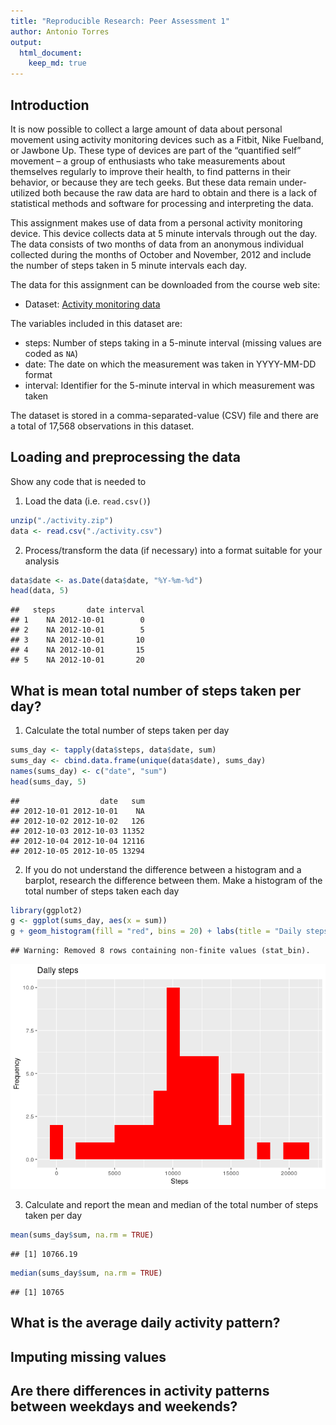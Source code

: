 ```yaml
---
title: "Reproducible Research: Peer Assessment 1"
author: Antonio Torres
output: 
  html_document:
    keep_md: true
---
```


## Introduction
It is now possible to collect a large amount of data about personal movement using activity monitoring devices such as a Fitbit, Nike Fuelband, or Jawbone Up. These type of devices are part of the “quantified self” movement – a group of enthusiasts who take measurements about themselves regularly to improve their health, to find patterns in their behavior, or because they are tech geeks. But these data remain under-utilized both because the raw data are hard to obtain and there is a lack of statistical methods and software for processing and interpreting the data.

This assignment makes use of data from a personal activity monitoring device. This device collects data at 5 minute intervals through out the day. The data consists of two months of data from an anonymous individual collected during the months of October and November, 2012 and include the number of steps taken in 5 minute intervals each day.

The data for this assignment can be downloaded from the course web site:

* Dataset: [Activity monitoring data](https://d396qusza40orc.cloudfront.net/repdata%2Fdata%2Factivity.zip) 

The variables included in this dataset are:

* steps: Number of steps taking in a 5-minute interval (missing values are coded as `NA`)
* date: The date on which the measurement was taken in YYYY-MM-DD format
* interval: Identifier for the 5-minute interval in which measurement was taken

The dataset is stored in a comma-separated-value (CSV) file and there are a total of 17,568 observations in this dataset. 

## Loading and preprocessing the data

Show any code that is needed to

1. Load the data (i.e. `read.csv()`)

```r
unzip("./activity.zip")
data <- read.csv("./activity.csv")
```

2. Process/transform the data (if necessary) into a format suitable for your analysis
    

```r
data$date <- as.Date(data$date, "%Y-%m-%d")
head(data, 5)
```

```
##   steps       date interval
## 1    NA 2012-10-01        0
## 2    NA 2012-10-01        5
## 3    NA 2012-10-01       10
## 4    NA 2012-10-01       15
## 5    NA 2012-10-01       20
```

## What is mean total number of steps taken per day?

1. Calculate the total number of steps taken per day

```r
sums_day <- tapply(data$steps, data$date, sum)
sums_day <- cbind.data.frame(unique(data$date), sums_day)
names(sums_day) <- c("date", "sum")
head(sums_day, 5)
```

```
##                  date   sum
## 2012-10-01 2012-10-01    NA
## 2012-10-02 2012-10-02   126
## 2012-10-03 2012-10-03 11352
## 2012-10-04 2012-10-04 12116
## 2012-10-05 2012-10-05 13294
```

2. If you do not understand the difference between a histogram and a barplot, research the difference between them. Make a histogram of the total number of steps taken each day

```r
library(ggplot2)
g <- ggplot(sums_day, aes(x = sum))
g + geom_histogram(fill = "red", bins = 20) + labs(title = "Daily steps", x = "Steps", y = "Frequency")
```

```
## Warning: Removed 8 rows containing non-finite values (stat_bin).
```

![](PA1_template_files/figure-html/unnamed-chunk-4-1.png)<!-- -->

3. Calculate and report the mean and median of the total number of steps taken per day

```r
mean(sums_day$sum, na.rm = TRUE)
```

```
## [1] 10766.19
```

```r
median(sums_day$sum, na.rm = TRUE)
```

```
## [1] 10765
```

## What is the average daily activity pattern?



## Imputing missing values



## Are there differences in activity patterns between weekdays and weekends?
